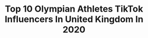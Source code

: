 ---
title: Top 10 Olympian Athletes TikTok Influencers In United Kingdom In 2020
description: >-
  Find top olympian athletes TikTok influencers in United Kingdom in 2020. Most popular hashtags: #strong #sports #houseoftiktok #boredvibes.
platform: TikTok
profiles:
  - username: "kaoticmovement"
    fullname: >-
      kaoticmovement
    location: "United Kingdom"
    followers: 37164
    engagement: 1952
    commentsToLikes: 0.045479
    id: cka0yn7i2bx3t0i78l7cms4oy
    verified: false
    hashtags: "#cartwheels, #sunshine, #fake, #forwardroll"
  - username: "therealtrickyricky"
    fullname: >-
      Richard Hill
    location: "United Kingdom"
    followers: 7648
    engagement: 859
    commentsToLikes: 0.048623
    id: cka0zjxz5frv10i78zk31j0gz
    verified: false
    hashtags: "#nanox, #duetwithme, #clockchallenge, #lipsync"
  - username: "leahbowenn"
    fullname: >-
      Leah♡
    location: "United Kingdom"
    followers: 13956
    engagement: 1477
    commentsToLikes: 0.020483
    id: ck98r88qw9i1a0j78rtsi3nxs
    verified: false
    hashtags: "#dance, #hair, #klaus, #zacefron"
  - username: "jjbrady1"
    fullname: >-
      Josh Brady
    location: "United Kingdom"
    followers: 55749
    engagement: 1099
    commentsToLikes: 0.024805
    id: ck80od9z0gz6h0j78fp9ut054
    verified: false
    hashtags: "#rave, #chaoticenergy, #duke, #aesthetic"
  - username: "lizaharveyy"
    fullname: >-
      Liza 🌙
    location: "United Kingdom"
    followers: 16509
    engagement: 2309
    commentsToLikes: 0.012005
    id: ck8ng0ge3uf9l0j78zip3tdob
    verified: false
    hashtags: "#showjumper, #jumping, #vibecheck, #training"
  - username: "jonnywrighttt"
    fullname: >-
      Jonny Wright
    location: "United Kingdom"
    followers: 7518
    engagement: 597
    commentsToLikes: 0.040495
    id: ckamvc6wt327q0i78eyrjotkb
    verified: false
    hashtags: "#gymnastics, #daily, #element, #precision"
  - username: "sonnywebstergb"
    fullname: >-
      Sonnywebstergb
    location: "United Kingdom"
    followers: 31973
    engagement: 670
    commentsToLikes: 0.012265
    id: ck81s2jhipj8n0j78neatb12p
    verified: true
    hashtags: "#learnfromhome, #easteregghunt, #videoleap, #india"
  - username: "lionarofficial"
    fullname: >-
      alirashidofficial
    location: "United Kingdom"
    followers: 25616
    engagement: 392
    commentsToLikes: 0.019521
    id: ck97wwkt3sxzt0j780j4814cr
    verified: false
    hashtags: "#homeworkout, #skipping, #movement, #nofear"
  - username: "ideal_gk"
    fullname: >-
      IDEAL_GK
    location: "United Kingdom"
    followers: 202513
    engagement: 985
    commentsToLikes: 0.003671
    id: ck9sihb5cywuz0j789ml1bhw0
    verified: false
    hashtags: "#golf, #sticky, #gloves, #goalkeper"
  - username: "drraphael"
    fullname: >-
      Dr Raphael Olaiya
    location: "United Kingdom"
    followers: 5854
    engagement: 930
    commentsToLikes: 0.035053
    id: ck9nh7qpnfr2b0j78uo0jduwd
    verified: false
    hashtags: "#salsa, #nikiminaj, #scrubs, #models"
---